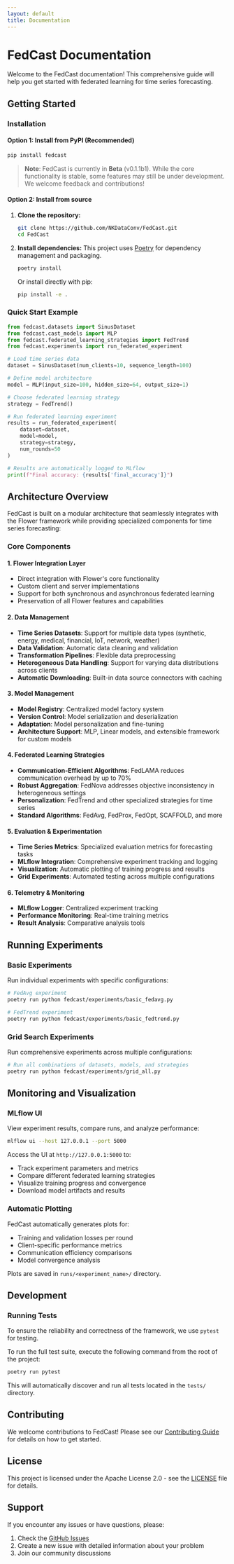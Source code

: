 ```yaml
---
layout: default
title: Documentation
---
```


# FedCast Documentation

Welcome to the FedCast documentation! This comprehensive guide will help you get started with federated learning for time series forecasting.

## Getting Started

### Installation

#### Option 1: Install from PyPI (Recommended)
```bash
pip install fedcast
```

> **Note**: FedCast is currently in **Beta** (v0.1.1b1). While the core functionality is stable, some features may still be under development. We welcome feedback and contributions!

#### Option 2: Install from source
1. **Clone the repository:**
   ```bash
   git clone https://github.com/NKDataConv/FedCast.git
   cd FedCast
   ```

2. **Install dependencies:**
   This project uses [Poetry](https://python-poetry.org/) for dependency management and packaging.
   ```bash
   poetry install
   ```

   Or install directly with pip:
   ```bash
   pip install -e .
   ```

### Quick Start Example

```python
from fedcast.datasets import SinusDataset
from fedcast.cast_models import MLP
from fedcast.federated_learning_strategies import FedTrend
from fedcast.experiments import run_federated_experiment

# Load time series data
dataset = SinusDataset(num_clients=10, sequence_length=100)

# Define model architecture
model = MLP(input_size=100, hidden_size=64, output_size=1)

# Choose federated learning strategy
strategy = FedTrend()

# Run federated learning experiment
results = run_federated_experiment(
    dataset=dataset,
    model=model,
    strategy=strategy,
    num_rounds=50
)

# Results are automatically logged to MLflow
print(f"Final accuracy: {results['final_accuracy']}")
```

## Architecture Overview

FedCast is built on a modular architecture that seamlessly integrates with the Flower framework while providing specialized components for time series forecasting:

### Core Components

#### 1. **Flower Integration Layer**
- Direct integration with Flower's core functionality
- Custom client and server implementations
- Support for both synchronous and asynchronous federated learning
- Preservation of all Flower features and capabilities

#### 2. **Data Management**
- **Time Series Datasets**: Support for multiple data types (synthetic, energy, medical, financial, IoT, network, weather)
- **Data Validation**: Automatic data cleaning and validation
- **Transformation Pipelines**: Flexible data preprocessing
- **Heterogeneous Data Handling**: Support for varying data distributions across clients
- **Automatic Downloading**: Built-in data source connectors with caching

#### 3. **Model Management**
- **Model Registry**: Centralized model factory system
- **Version Control**: Model serialization and deserialization
- **Adaptation**: Model personalization and fine-tuning
- **Architecture Support**: MLP, Linear models, and extensible framework for custom models

#### 4. **Federated Learning Strategies**
- **Communication-Efficient Algorithms**: FedLAMA reduces communication overhead by up to 70%
- **Robust Aggregation**: FedNova addresses objective inconsistency in heterogeneous settings
- **Personalization**: FedTrend and other specialized strategies for time series
- **Standard Algorithms**: FedAvg, FedProx, FedOpt, SCAFFOLD, and more

#### 5. **Evaluation & Experimentation**
- **Time Series Metrics**: Specialized evaluation metrics for forecasting tasks
- **MLflow Integration**: Comprehensive experiment tracking and logging
- **Visualization**: Automatic plotting of training progress and results
- **Grid Experiments**: Automated testing across multiple configurations

#### 6. **Telemetry & Monitoring**
- **MLflow Logger**: Centralized experiment tracking
- **Performance Monitoring**: Real-time training metrics
- **Result Analysis**: Comparative analysis tools

## Running Experiments

### Basic Experiments
Run individual experiments with specific configurations:
```bash
# FedAvg experiment
poetry run python fedcast/experiments/basic_fedavg.py

# FedTrend experiment
poetry run python fedcast/experiments/basic_fedtrend.py
```

### Grid Search Experiments
Run comprehensive experiments across multiple configurations:
```bash
# Run all combinations of datasets, models, and strategies
poetry run python fedcast/experiments/grid_all.py
```

## Monitoring and Visualization

### MLflow UI
View experiment results, compare runs, and analyze performance:
```bash
mlflow ui --host 127.0.0.1 --port 5000
```

Access the UI at `http://127.0.0.1:5000` to:
- Track experiment parameters and metrics
- Compare different federated learning strategies
- Visualize training progress and convergence
- Download model artifacts and results

### Automatic Plotting
FedCast automatically generates plots for:
- Training and validation losses per round
- Client-specific performance metrics
- Communication efficiency comparisons
- Model convergence analysis

Plots are saved in `runs/<experiment_name>/` directory.

## Development

### Running Tests

To ensure the reliability and correctness of the framework, we use `pytest` for testing.

To run the full test suite, execute the following command from the root of the project:

```bash
poetry run pytest
```

This will automatically discover and run all tests located in the `tests/` directory.

## Contributing

We welcome contributions to FedCast! Please see our [Contributing Guide](CONTRIBUTING.md) for details on how to get started.

## License

This project is licensed under the Apache License 2.0 - see the [LICENSE](LICENSE) file for details.

## Support

If you encounter any issues or have questions, please:
1. Check the [GitHub Issues](https://github.com/NKDataConv/FedCast/issues)
2. Create a new issue with detailed information about your problem
3. Join our community discussions

